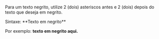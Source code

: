 Para um texto negrito, utilize 2 (dois) asteriscos antes e 2 (dois) depois do texto que deseja em negrito.

Sintaxe: \*\*Texto em negrito\*\*

Por exemplo: **texto em negrito aqui.**